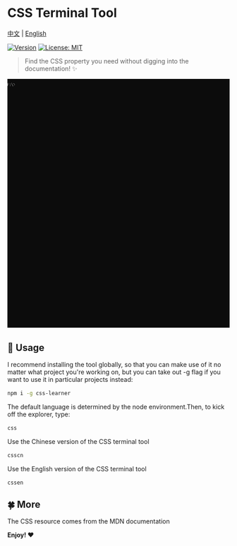# CSS Terminal Tool

[中文](https://github.com/babyAnnie/css-learner/blob/master/README.cn.md) | [English](https://github.com/babyAnnie/css-learner/blob/master/README.md)

[![Version](https://runkit.io/bokub/npm-version/branches/master/css-learner?style=flat)](https://www.npmjs.com/package/css-learner)
[![License: MIT](https://img.shields.io/badge/License-MIT-lightgrey.svg)](https://github.com/babyAnnie/css-learner/blob/master/LICENSE)

> Find the CSS property you need without digging into the documentation! ✨

![gif](https://github.com/babyAnnie/css-learner/blob/master/css.gif)

## :lemon: Usage

I recommend installing the tool globally, so that you can make use of it no matter what project you're working on, but you can take out -g flag if you want to use it in particular projects instead:
```sh
npm i -g css-learner
```

The default language is determined by the node environment.Then, to kick off the explorer, type:
```sh
css
```

Use the Chinese version of the CSS terminal tool
```sh
csscn
```
Use the English version of the CSS terminal tool
```sh
cssen
```

## :four_leaf_clover: More

The CSS resource comes from the MDN documentation

**Enjoy! ❤**
